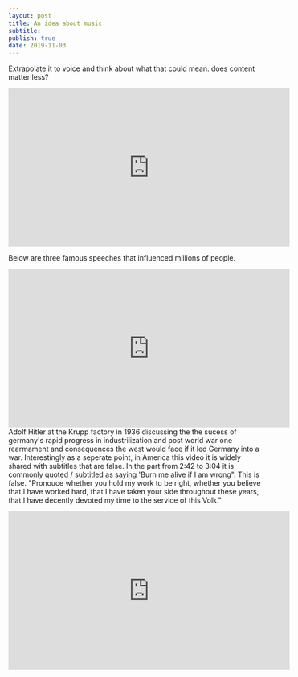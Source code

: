 ```yaml
---
layout: post
title: An idea about music
subtitle: 
publish: true
date: 2019-11-03
---
```

Extrapolate it to voice and think about what that could mean. does content matter less?

<iframe width="560" height="315" src="https://www.youtube.com/embed/8jxVVO_3LWE?controls=0" frameborder="0" allow="accelerometer; autoplay; encrypted-media; gyroscope; picture-in-picture" allowfullscreen></iframe>

Below are three famous speeches that influenced millions of people.


<iframe width="560" height="315" src="https://www.youtube.com/embed/FJ3N_2r6R-o?controls=0" frameborder="0" allow="accelerometer; autoplay; encrypted-media; gyroscope; picture-in-picture" allowfullscreen></iframe>
Adolf Hitler at the Krupp factory in 1936 discussing the the sucess of germany's rapid progress in industrilization and post world war one rearmament and consequences the west would face if it led Germany into a war.
Interestingly as a seperate point, in America this video it is widely shared with subtitles that are false. In the part from 2:42 to 3:04 it is commonly quoted / subtitled as saying 'Burn me alive if I am wrong". This is false.
"Pronouce whether you hold my work to be right, whether you believe that I have worked hard, that I have taken your side throughout these years, that I have decently devoted my time to the service of this Volk."

<p>
<iframe width="560" height="315" src="https://www.youtube.com/embed/Epjb-A6vOhQ?controls=0" frameborder="0" allow="accelerometer; autoplay; encrypted-media; gyroscope; picture-in-picture" allowfullscreen></iframe>

